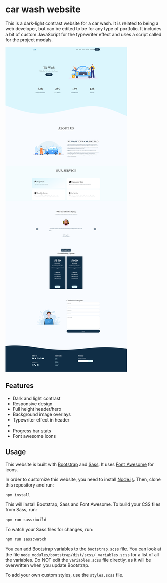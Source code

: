 # car wash website

This is a dark-light contrast website for a car wash. It is related to being a web developer, but can be edited to be for any type of portfolio. It includes a bit of custom JavaScript for the typewriter effect and uses a script called for the project modals.

<img src="./img/The WashMan.png" />

## Features

- Dark and light contrast
- Responsive design
- Full height header/hero
- Background image overlays
- Typewriter effect in header
-
- Progress bar stats
- Font awesome icons

## Usage

This website is built with [Bootstrap](https://getbootstrap.com/) and [Sass](https://sass-lang.com/). It uses [Font Awesome](https://fontawesome.com/) for icons.

In order to customize this website, you need to install [Node.js](https://nodejs.org/en/). Then, clone this repository and run:

```bash
npm install
```

This will install Bootstrap, Sass and Font Awesome. To build your CSS files from Sass, run:

```bash
npm run sass:build
```

To watch your Sass files for changes, run:

```bash
npm run sass:watch
```

You can add Bootstrap variables to the `bootstrap.scss` file. You can look at the file `node_modules/bootstrap/dist/scss/_variables.scss` for a list of all the variables. Do NOT edit the `variables.scss` file directly, as it will be overwritten when you update Bootstrap.

To add your own custom styles, use the `styles.scss` file.
